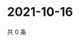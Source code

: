 # 2021-10-16

共 0 条

<!-- BEGIN WEIBO -->
<!-- 最后更新时间 Sat Oct 16 2021 01:15:59 GMT+0800 (China Standard Time) -->

<!-- END WEIBO -->

